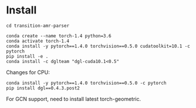 # Install

```
cd transition-amr-parser

conda create --name torch-1.4 python=3.6
conda activate torch-1.4
conda install -y pytorch==1.4.0 torchvision==0.5.0 cudatoolkit=10.1 -c pytorch
pip install -e .
conda install -c dglteam "dgl-cuda10.1<0.5"
```

Changes for CPU:

```
conda install -y pytorch==1.4.0 torchvision==0.5.0 -c pytorch
pip install dgl==0.4.3.post2
```

For GCN support, need to install latest torch-geometric.
